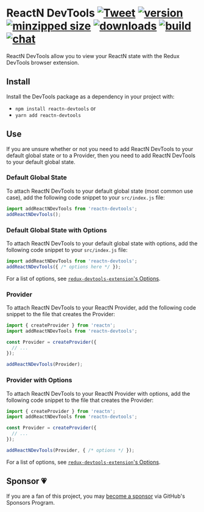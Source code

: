 # ReactN DevTools [![Tweet](https://img.shields.io/twitter/url/http/shields.io.svg?style=social)](https://twitter.com/intent/tweet?text=ReactN%20DevTools%20allow%20you%20to%20view%20your%20ReactN%20global%20state%20with%20the%20Redux%20DevTools%20browser%20extension.&url=https://github.com/CharlesStover/reactn-devtools&via=CharlesStover&hashtags=react,reactjs,javascript,typescript,webdev,webdevelopment) [![version](https://img.shields.io/npm/v/reactn-devtools.svg)](https://www.npmjs.com/package/reactn-devtools) [![minzipped size](https://img.shields.io/bundlephobia/minzip/reactn-devtools.svg)](https://www.npmjs.com/package/reactn-devtools) [![downloads](https://img.shields.io/npm/dt/reactn-devtools.svg)](https://www.npmjs.com/package/reactn-devtools) [![build](https://api.travis-ci.com/CharlesStover/reactn-devtools.svg)](https://travis-ci.com/CharlesStover/reactn-devtools/) [![chat](https://img.shields.io/discord/102860784329052160.svg)](https://discord.gg/Tae4vuX)

ReactN DevTools allow you to view your ReactN state with the Redux DevTools
browser extension.

## Install

Install the DevTools package as a dependency in your project with:

* `npm install reactn-devtools` or
* `yarn add reactn-devtools`

## Use

If you are unsure whether or not you need to add ReactN DevTools to your
default global state or to a Provider, then you need to add ReactN DevTools to
your default global state.

### Default Global State

To attach ReactN DevTools to your default global state (most common use case),
add the following code snippet to your `src/index.js` file:

```javascript
import addReactNDevTools from 'reactn-devtools';
addReactNDevTools();
```

### Default Global State with Options

To attach ReactN DevTools to your default global state with options, add the
following code snippet to your `src/index.js` file:

```javascript
import addReactNDevTools from 'reactn-devtools';
addReactNDevTools({ /* options here */ });
```

For a list of options, see
[`redux-devtools-extension`'s Options](https://github.com/zalmoxisus/redux-devtools-extension/blob/master/docs/API/Arguments.md).

### Provider

To attach ReactN DevTools to your ReactN Provider, add the following code
snippet to the file that creates the Provider:

```javascript
import { createProvider } from 'reactn';
import addReactNDevTools from 'reactn-devtools';

const Provider = createProvider({
  // ...
});

addReactNDevTools(Provider);
```

### Provider with Options

To attach ReactN DevTools to your ReactN Provider with options, add the
following code snippet to the file that creates the Provider:

```javascript
import { createProvider } from 'reactn';
import addReactNDevTools from 'reactn-devtools';

const Provider = createProvider({
  // ...
});

addReactNDevTools(Provider, { /* options */ });
```

For a list of options, see
[`redux-devtools-extension`'s Options](https://github.com/zalmoxisus/redux-devtools-extension/blob/master/docs/API/Arguments.md).

## Sponsor 💗

If you are a fan of this project, you may
[become a sponsor](https://github.com/sponsors/CharlesStover)
via GitHub's Sponsors Program.
